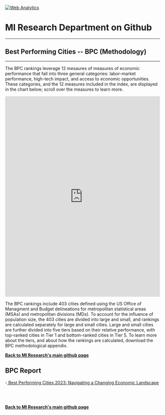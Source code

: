 <br><br>
<head>
 <!-- Default Statcounter code for Global-Opportunity-Index
https://miresearch.github.io/Global-Opportunity-Index/ -->
<script type="text/javascript">
var sc_project=12339751; 
var sc_invisible=1; 
var sc_security="c196880c"; 
var scJsHost = "https://";
document.write("<sc"+"ript type='text/javascript' src='" +
scJsHost+
"statcounter.com/counter/counter.js'></"+"script>");
</script>
<noscript><div class="statcounter"><a title="Web Analytics"
href="https://statcounter.com/" target="_blank"><img
class="statcounter"
src="https://c.statcounter.com/12339751/0/c196880c/0/"
alt="Web Analytics"></a></div></noscript>
<!-- End of Statcounter Code -->
 
<meta name="twitter:title" content="Global Opportunity Index">
<meta name="twitter:image" content="https://claudelopezcom.ipage.com/claudelopez/GOI.jpg">
<meta name="twitter:card" content="summary_large_image">

<meta property="og:title" content="Global Opportunity Index">
<meta property="og:image" content="https://claudelopezcom.ipage.com/claudelopez/GOI.jpg">
<meta property="og:image:url" content="https://claudelopezcom.ipage.com/claudelopez/GOI.jpg">
<meta property="og:image:secure_url" content="https://claudelopezcom.ipage.com/claudelopez/GOI.jpg">
<meta property="og:url" content="https://miresearch.github.io/Global-Opportunity-Index/">

 </head>


<H1><b>MI Research Department on Github </b></H1>  <Hr>
<H2><b>Best Performing Cities -- BPC (Methodology)</b></H2>  <Hr>


The BPC rankings leverage 12 mesaures of measures of economic performance that fall into three general categories: labor-market performance, high-tech impact, and access to economic opportunities. These categories, and the 12 measures included in the index, are displayed in the chart below; scroll over the measures to learn more.
 <Br>
   
  <iframe src="https://public.tableau.com/views/CatSubcat-Sunburst-test_16813245515010/BPC-dash?:showVizHome=no&:embed=true"  width="100%" height="650" frameborder="0"></iframe>
  <Br>

The BPC rankings include 403 cities defined using the US Office of Managment and Budget delineations for metropolitan statistical areas (MSAs) and metropolitan divisions (MDs). To account for the influence of population size, the 403 cities are divided into large and small, and rankings are calculated separately for large and small cities. Large and small cities are further divided into five tiers based on their relative performance, with top-ranked cities in Tier 1 and bottom-ranked cities in Tier 5. To learn more about the tiers, and about how the rankings are calculated, download the BPC methodological appendix. 

<a href=" https://miresearch.github.io/About/" target="_blank"> <b>Back to MI Research's main github page</b>  </a>


<H2>BPC Report </H2>
-<a href="https://milkeninstitute.org/research-department" target="_blank"> Best Performing Cities 2023: Navigating a Changing Economic Landscape </a> <br>

<Br><Br>
  
<a href=" https://miresearch.github.io/About/" target="_blank"> <b>Back to MI Research's main github page</b>  </a>
<br>
<br>
<Bh>  
<br>
<br>
<Bh>



